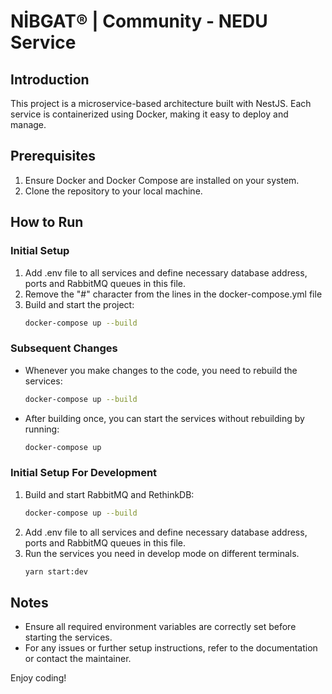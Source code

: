 # NİBGAT® | Community - NEDU Service

## Introduction
This project is a microservice-based architecture built with NestJS. Each service is containerized using Docker, making it easy to deploy and manage.

## Prerequisites
1. Ensure Docker and Docker Compose are installed on your system.
2. Clone the repository to your local machine.

## How to Run

### Initial Setup
1. Add .env file to all services and define necessary database address, ports and RabbitMQ queues in this file.
2. Remove the "#" character from the lines in the docker-compose.yml file
3. Build and start the project:
   ```bash
   docker-compose up --build
   ```

### Subsequent Changes
- Whenever you make changes to the code, you need to rebuild the services:
  ```bash
  docker-compose up --build
  ```

- After building once, you can start the services without rebuilding by running:
  ```bash
  docker-compose up
  ```

### Initial Setup For Development
1. Build and start RabbitMQ and RethinkDB:
   ```bash
   docker-compose up --build
   ```
2. Add .env file to all services and define necessary database address, ports and RabbitMQ queues in this file.
3. Run the services you need in develop mode on different terminals.
   ```bash
   yarn start:dev
   ```


## Notes
- Ensure all required environment variables are correctly set before starting the services.
- For any issues or further setup instructions, refer to the documentation or contact the maintainer.

Enjoy coding!

